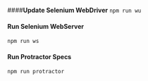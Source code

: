 ####**Update Selenium WebDriver**
`npm run wu`

#### **Run Selenium WebServer**
`npm run ws`

#### **Run Protractor Specs**
`npm run protractor`